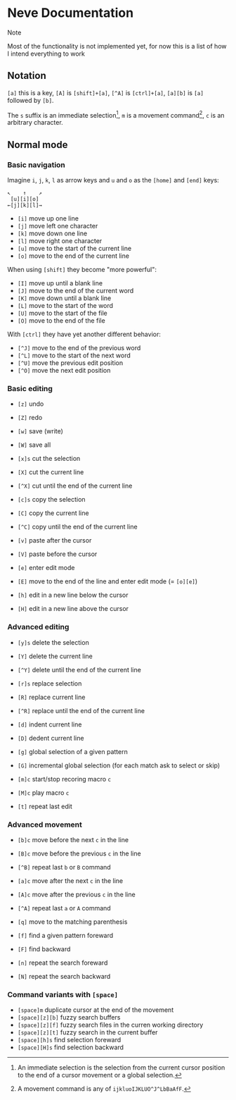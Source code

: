 # Neve Documentation

> [!note]
> Most of the functionality is not implemented yet, for now this is a list of
> how I intend everything to work

## Notation

`[a]` this is a key, `[A]` is `[shift]+[a]`, `[^A]` is `[ctrl]+[a]`, `[a][b]` is
`[a]` followed by `[b]`.

The `s` suffix is an immediate selection[^1], `m` is a movement command[^2], `c`
is an arbitrary character.

[^1]: An immediate selection is the selection from the current cursor position
to the end of a cursor movement or a global selection.

<!-- TODO: update when all commands are figured out -->
[^2]: A movement command is any of `ijkluoIJKLUO^J^LbBaAfF`.

## Normal mode

### Basic navigation

Imagine `i`, `j`, `k`, `l` as arrow keys and `u` and `o` as the `[home]` and
`[end]` keys:

```
↖    ↑    ↗
 [u][i][o]
←[j][k][l]→
```

- `[i]` move up one line
- `[j]` move left one character
- `[k]` move down one line
- `[l]` move right one character
- `[u]` move to the start of the current line
- `[o]` move to the end of the current line

When using `[shift]` they become "more powerful":

- `[I]` move up until a blank line
- `[J]` move to the end of the current word
- `[K]` move down until a blank line
- `[L]` move to the start of the word
- `[U]` move to the start of the file
- `[O]` move to the end of the file

With `[ctrl]` they have yet another different behavior:

- `[^J]` move to the end of the previous word
- `[^L]` move to the start of the next word
- `[^U]` move the previous edit position
- `[^O]` move the next edit position

### Basic editing

- `[z]` undo
- `[Z]` redo

- `[w]` save (write)
- `[W]` save all

- `[x]s` cut the selection
- `[X]` cut the current line
- `[^X]` cut until the end of the current line
- `[c]s` copy the selection
- `[C]` copy the current line
- `[^C]` copy until the end of the current line
- `[v]` paste after the cursor
- `[V]` paste before the cursor

- `[e]` enter edit mode
- `[E]` move to the end of the line and enter edit mode (= `[o][e]`)
- `[h]` edit in a new line below the cursor
- `[H]` edit in a new line above the cursor

### Advanced editing

- `[y]s` delete the selection
- `[Y]` delete the current line
- `[^Y]` delete until the end of the current line
- `[r]s` replace selection
- `[R]` replace current line
- `[^R]` replace until the end of the current line
- `[d]` indent current line
- `[D]` dedent current line

- `[g]` global selection of a given pattern
- `[G]` incremental global selection (for each match ask to select or skip)

- `[m]c` start/stop recoring macro `c`
- `[M]c` play macro `c`

- `[t]` repeat last edit

### Advanced movement

- `[b]c` move before the next `c` in the line
- `[B]c` move before the previous `c` in the line
- `[^B]` repeat last `b` or `B` command
- `[a]c` move after the next `c` in the line
- `[A]c` move after the previous `c` in the line
- `[^A]` repeat last `a` or `A` command
- `[q]` move to the matching parenthesis

- `[f]` find a given pattern foreward
- `[F]` find backward
- `[n]` repeat the search foreward
- `[N]` repeat the search backward

### Command variants with `[space]`

- `[space]m` duplicate cursor at the end of the movement
- `[space][z][b]` fuzzy search buffers
- `[space][z][f]` fuzzy search files in the curren working directory
- `[space][z][t]` fuzzy search in the current buffer
- `[space][h]s` find selection foreward
- `[space][H]s` find selection backward

